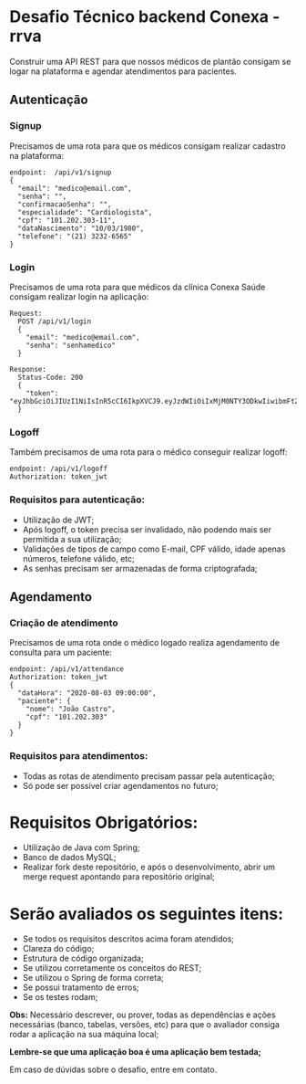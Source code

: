 # Desafio Técnico backend Conexa - rrva

Construir uma API REST para que nossos médicos de plantão consigam se logar na plataforma e agendar atendimentos para pacientes.

## Autenticação

### Signup
Precisamos de uma rota para que os médicos consigam realizar cadastro na plataforma:
```
endpoint:  /api/v1/signup
{
  "email": "medico@email.com",
  "senha": "",
  "confirmacaoSenha": "",
  "especialidade": "Cardiologista",
  "cpf": "101.202.303-11",
  "dataNascimento": "10/03/1980",
  "telefone": "(21) 3232-6565"
}
```

### Login
Precisamos de uma rota para que médicos da clínica Conexa Saúde consigam realizar login na aplicação:
```
Request:
  POST /api/v1/login
  {
    "email": "medico@email.com",
    "senha": "senhamedico"
  }

Response:
  Status-Code: 200
  {
    "token": "eyJhbGciOiJIUzI1NiIsInR5cCI6IkpXVCJ9.eyJzdWIiOiIxMjM0NTY3ODkwIiwibmFtZSI6IkpvaG4gRG9lIiwiaWF0IjoxNTE2MjM5MDIyfQ.SflKxwRJSMeKKF2QT4fwpMeJf36POk6yJV_adQssw5c"
  }
```

### Logoff
Também precisamos de uma rota para o médico conseguir realizar logoff:
```
endpoint: /api/v1/logoff
Authorization: token_jwt
```

### Requisitos para autenticação:
- Utilização de JWT;
- Após logoff, o token precisa ser invalidado, não podendo mais ser permitida a sua utilização;
- Validações de tipos de campo como E-mail, CPF válido, idade apenas números, telefone válido, etc;
- As senhas precisam ser armazenadas de forma criptografada;

## Agendamento

### Criação de atendimento
Precisamos de uma rota onde o médico logado realiza agendamento de consulta para um paciente:
```
endpoint: /api/v1/attendance
Authorization: token_jwt
{
  "dataHora": "2020-08-03 09:00:00",
  "paciente": {
    "nome": "João Castro",
    "cpf": "101.202.303"
  }
}
```

### Requisitos para atendimentos:
- Todas as rotas de atendimento precisam passar pela autenticação;
- Só pode ser possível criar agendamentos no futuro;


# Requisitos Obrigatórios:
- Utilização de Java com Spring;
- Banco de dados MySQL;
- Realizar fork deste repositório, e após o desenvolvimento, abrir um merge request apontando para repositório original;


# Serão avaliados os seguintes itens:
* Se todos os requisitos descritos acima foram atendidos;
* Clareza do código;
* Estrutura de código organizada;
* Se utilizou corretamente os conceitos do REST;
* Se utilizou o Spring de forma correta;
* Se possui tratamento de erros;
* Se os testes rodam;

**Obs:**
Necessário descrever, ou prover, todas as dependências e ações necessárias (banco, tabelas, versões, etc) para que o avaliador consiga rodar a aplicação na sua máquina local;

**Lembre-se que uma aplicação boa é uma aplicação bem testada;**

Em caso de dúvidas sobre o desafio, entre em contato.

